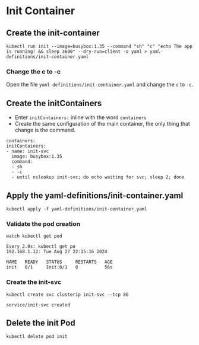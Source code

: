 # Init Container

## Create the init-container

```shell
kubectl run init --image=busybox:1.35 --command "sh" "c" "echo The app is running! && sleep 3600" --dry-run=client -o yaml > yaml-definitions/init-container.yaml
```

### Change the c to -c

Open the file `yaml-definitions/init-container.yaml` and change the `c` to `-c`.

## Create the initContainers

- Enter `initContainers:` inline with the word `containers`
- Create the same configuration of the main container, the only thing that change is the command.

```shell
containers:
initContainers:
- name: init-svc
  image: busybox:1.35
  command:
  - sh 
  - -c
  - until nslookup init-svc; do echo waiting for svc; sleep 2; done
```

## Apply the yaml-definitions/init-container.yaml

```shell
kubectl apply -f yaml-definitions/init-container.yaml
```

### Validate the pod creation

```shell
watch kubectl get pod

Every 2.0s: kubectl get po                                                                                                                  192.168.1.12: Tue Aug 27 22:15:16 2024

NAME   READY   STATUS     RESTARTS   AGE
init   0/1     Init:0/1   0          56s
```

### Create the init-svc

```shell
kubectl create svc clusterip init-svc --tcp 80

service/init-svc created
```

## Delete the init Pod

```shell
kubectl delete pod init
```
